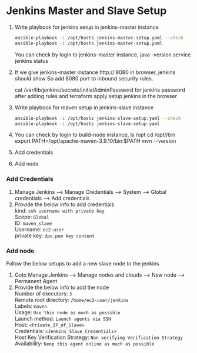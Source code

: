 # Jenkins Master and Slave Setup


1. Write playbook for jenkins setup in jenkins-master instance
   ```sh
   ansible-playbook -i /opt/hosts jenkins-master-setup.yaml --check
   ansible-playbook -i /opt/hosts jenkins-master-setup.yaml
   ```
   You can check by login to jenkins-master instance,
   java -version
   service jenkins status

2. If we give jenkins-master instance http://<public-ip>:8080 in browser, jenkins should show
   So add 8080 port to inbound security rules.

   cat /var/lib/jenkins/secrets/initialAdminPassword for jenkins password after adding rules and terraform apply
   setup jenkins in the browser


3. Write playbook for maven setup in jenkins-slave instance
   ```sh
   ansible-playbook -i /opt/hosts jenkins-slave-setup.yaml --check
   ansible-playbook -i /opt/hosts jenkins-slave-setup.yaml
   ```

4. You can check by login to build-node instance,
   ls /opt
   cd /opt/<apache-maven-dir>/bin
   export PATH=/opt/apache-maven-3.9.10/bin:$PATH
   mvn --version



1. Add credentials 
2. Add node
   
### Add Credentials 
1. Manage Jenkins --> Manage Credentials --> System --> Global credentials --> Add credentials
2. Provide the below info to add credentials   
   kind: `ssh username with private key`  
   Scope: `Global`     
   ID: `maven_slave`    
   Username: `ec2-user`  
   private key: `dpo.pem key content`  

### Add node 
   Follow the below setups to add a new slave node to the jenkins 
1. Goto Manage Jenkins --> Manage nodes and clouds --> New node --> Permanent Agent    
2. Provide the below info to add the node   
   Number of executors: `3`   
   Remote root directory: `/home/ec2-user/jenkins`  
   Labels: `maven`  
   Usage: `Use this node as much as possible`  
   Launch method: `Launch agents via SSH`  
        Host: `<Private_IP_of_Slave>`  
        Credentials: `<Jenkins_Slave_Credentials>`     
        Host Key Verification Strategy: `Non verifying Verification Strategy`     
   Availability: `Keep this agent online as much as possible`  